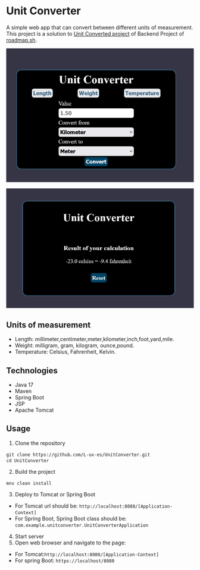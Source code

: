 # Unit Converter

A simple web app that can convert between different units of measurement. This project is a solution to [Unit Converted project](https://roadmap.sh/projects/unit-converter) of Backend Project of [roadmap.sh](https://roadmap.sh).

![Unit Converter Form](UnitConverter.png)


![Unit Converter Temperature Result](UnitConverterResult.jpg)


## Units of measurement
- Length: millimeter,centimeter,meter,kilometer,inch,foot,yard,mile.
- Weight: milligram, gram, kilogram, ounce,pound.
- Temperature: Celsius, Fahrenheit, Kelvin.


## Technologies
- Java 17
- Maven
- Spring Boot
- JSP
- Apache Tomcat

## Usage

1. Clone the repository
```
git clone https://github.com/L-ux-es/UnitConverter.git
cd UnitConverter
```
2. Build the project
```
mnv clean install
```
3. Deploy to Tomcat or Spring Boot
 - For Tomcat url should be: `http://localhost:8080/[Application-Context]`
 - For Spring Boot, Spring Boot class should be: `com.example.unitconverter.UnitConverterApplication`
4. Start server
5. Open web browser and navigate to the page:
 - For Tomcat:`http://localhost:8080/[Application-Context]`
 - For spring Boot: `https://localhost/8080`



